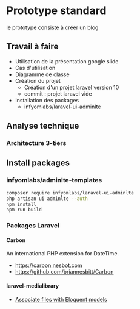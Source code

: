 # Prototype standard

le prototype consiste à créer un blog

## Travail à faire 

- Utilisation de la présentation google slide 
- Cas d'utilisation
- Diagramme de classe
- Création du projet 
  - Création d'un projet laravel version  10 
  - commit : projet laravel vide
- Installation des packages
  - infyomlabs/laravel-ui-adminlte


## Analyse technique

### Architecture 3-tiers





## Install packages 
### infyomlabs/adminlte-templates

```bash
composer require infyomlabs/laravel-ui-adminlte
php artisan ui adminlte --auth
npm install
npm run build
```




### Packages Laravel
#### Carbon
An international PHP extension for DateTime. 
- https://carbon.nesbot.com
- https://github.com/briannesbitt/Carbon

#### laravel-medialibrary
- [Associate files with Eloquent models](https://github.com/spatie/laravel-medialibrary)

